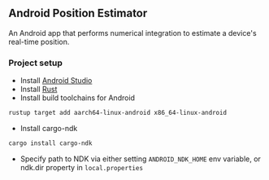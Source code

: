 ## Android Position Estimator
An Android app that performs numerical integration to estimate a device's real-time position.

### Project setup
- Install [Android Studio](https://developer.android.com/studio)
- Install [Rust](https://www.rust-lang.org/learn/get-started)
- Install build toolchains for Android
```bash
rustup target add aarch64-linux-android x86_64-linux-android
```
- Install cargo-ndk
```bash
cargo install cargo-ndk
```
- Specify path to NDK via either setting `ANDROID_NDK_HOME` env variable, or ndk.dir property in `local.properties`